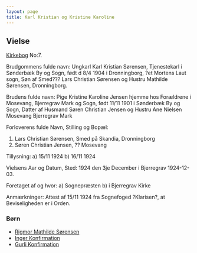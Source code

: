 ```yaml
---
layout: page
title: Karl Kristian og Kristine Karoline
---
```


## Vielse

[Kirkebog](https://www.danishfamilysearch.dk/sogn2073/churchbook/source29858/opslag5991542)
No:7.

Brudgommens fulde navn:
Ungkarl Karl Kristian Sørensen, Tjenestekarl i Sønderbæk By og Sogn, født d 8/4 1904 i Dronningborg, ?et Mortens Laut sogn,
Søn af Smed??? Lars Christian Sørensen og
Hustru Mathilde Sørensen, Dronningborg.

Brudens fulde navn:
Pige Kristine Karoline Jensen hjemme hos Forældrene i Mosevang, Bjerregrav Mark og Sogn, født 11/11 1901 i Sønderbæk By og Sogn,
Datter af Husmand Søren Christian Jensen og
Hustru Ane Nielsen Mosevang Bjerregrav Mark

Forloverens fulde Navn, Stilling og Bopæl:
1) Lars Christian Sørensen, Smed på Skandia, Dronningborg
2) Søren Christian Jensen, ?? Mosevang

Tillysning:
a) 15/11 1924
b) 16/11 1924

Vielsens Aar og Datum, Sted:
1924 den 3je December i Bjerregrav
1924-12-03.

Foretaget af og hvor:
a) Sognepræsten
b) i Bjerregrav Kirke

Anmærkninger:
Attest af 15/11 1924 fra Sognefoged 
?Klarisen?, at
Beviseligheden er i Orden.

### Børn

* [Rigmor Mathilde Sørensen](/stamt/rigmor-mathilde-soerensen/)
* [Inger Konfirmation](https://www.danishfamilysearch.dk/sogn2065/churchbook/source1984/opslag1386153)
* [Gurli Konfirmation](https://www.danishfamilysearch.dk/sogn2065/churchbook/source1984/opslag1386156)
